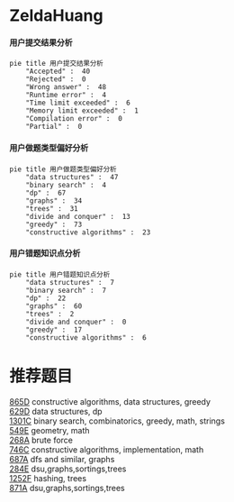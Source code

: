 # ZeldaHuang

<!-- tabs:start -->



#### **用户提交结果分析**

```mermaid
pie title 用户提交结果分析
    "Accepted" :  40
    "Rejected" :  0
    "Wrong answer" :  48
    "Runtime error" :  4
    "Time limit exceeded" :  6
    "Memory limit exceeded" :  1
    "Compilation error" :  0
    "Partial" :  0
```

#### **用户做题类型偏好分析**

```mermaid
pie title 用户做题类型偏好分析
    "data structures" :  47
    "binary search" :  4
    "dp" :  67
    "graphs" :  34
    "trees" :  31
    "divide and conquer" :  13
    "greedy" :  73
    "constructive algorithms" :  23
```
#### **用户错题知识点分析**

```mermaid
pie title 用户错题知识点分析
    "data structures" :  7
    "binary search" :  7
    "dp" :  22
    "graphs" :  60
    "trees" :  2
    "divide and conquer" :  0
    "greedy" :  17
    "constructive algorithms" :  6
```



<!-- tabs:end -->
# 推荐题目
[865D](https://codeforces.com/contest/865/problem/D)		constructive algorithms,
                        data structures,
                        greedy		  
[629D](https://codeforces.com/contest/629/problem/D)		data structures,
                        dp		  
[1301C](https://codeforces.com/contest/1301/problem/C)		binary search,
                        combinatorics,
                        greedy,
                        math,
                        strings		  
[549E](https://codeforces.com/contest/549/problem/E)		geometry,
                        math		  
[268A](https://codeforces.com/contest/268/problem/A)		brute force		  
[746C](https://codeforces.com/contest/746/problem/C)		constructive algorithms,
                        implementation,
                        math		  
[687A](https://codeforces.com/contest/687/problem/A)		dfs and similar,
                        graphs		  
[284E](https://codeforces.com/contest/284/problem/E)		dsu,graphs,sortings,trees		  
[1252F](https://codeforces.com/contest/1252/problem/F)		hashing,
                        trees		  
[871A](https://codeforces.com/contest/871/problem/A)		dsu,graphs,sortings,trees		  
